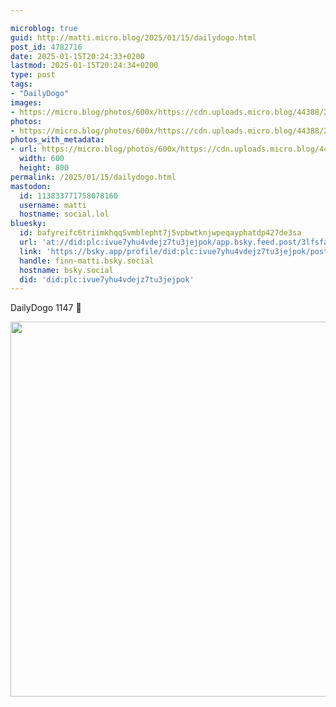 ```yaml
---

microblog: true
guid: http://matti.micro.blog/2025/01/15/dailydogo.html
post_id: 4782716
date: 2025-01-15T20:24:33+0200
lastmod: 2025-01-15T20:24:34+0200
type: post
tags:
- "DailyDogo"
images:
- https://micro.blog/photos/600x/https://cdn.uploads.micro.blog/44388/2025/5c6b0c39f6444ce08ac6e58a1c429002.jpg
photos:
- https://micro.blog/photos/600x/https://cdn.uploads.micro.blog/44388/2025/5c6b0c39f6444ce08ac6e58a1c429002.jpg
photos_with_metadata:
- url: https://micro.blog/photos/600x/https://cdn.uploads.micro.blog/44388/2025/5c6b0c39f6444ce08ac6e58a1c429002.jpg
  width: 600
  height: 800
permalink: /2025/01/15/dailydogo.html
mastodon:
  id: 113833771758078160
  username: matti
  hostname: social.lol
bluesky:
  id: bafyreifc6triimkhqq5vmblepht7j5vpbwtknjwpeqayphatdp427de3sa
  url: 'at://did:plc:ivue7yhu4vdejz7tu3jejpok/app.bsky.feed.post/3lfsfafyphy24'
  link: 'https://bsky.app/profile/did:plc:ivue7yhu4vdejz7tu3jejpok/post/3lfsfafyphy24'
  handle: finn-matti.bsky.social
  hostname: bsky.social
  did: 'did:plc:ivue7yhu4vdejz7tu3jejpok'
---
```

DailyDogo 1147 🐶

<img src="/media/uploads/2025/5c6b0c39f6444ce08ac6e58a1c429002.jpg" width="600" alt="" />
